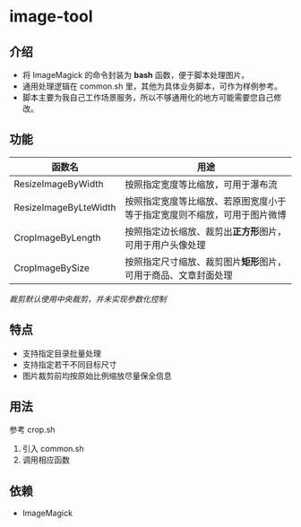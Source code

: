 # image-tool

## 介绍

* 将 ImageMagick 的命令封装为 **bash** 函数，便于脚本处理图片。
* 通用处理逻辑在 common.sh 里，其他为具体业务脚本，可作为样例参考。
* 脚本主要为我自己工作场景服务，所以不够通用化的地方可能需要您自己修改。

## 功能

函数名 | 用途
--- | ---
ResizeImageByWidth | 按照指定宽度等比缩放，可用于瀑布流
ResizeImageByLteWidth | 按照指定宽度等比缩放、若原图宽度小于等于指定宽度则不缩放，可用于图片微博
CropImageByLength | 按照指定边长缩放、裁剪出**正方形**图片，可用于用户头像处理
CropImageBySize | 按照指定尺寸缩放、裁剪图片**矩形**图片，可用于商品、文章封面处理

*裁剪默认使用中央裁剪，并未实现参数化控制*

## 特点

* 支持指定目录批量处理
* 支持指定若干不同目标尺寸
* 图片裁剪前均按原始比例缩放尽量保全信息

## 用法

参考 crop.sh

1. 引入 common.sh
2. 调用相应函数

## 依赖
* ImageMagick

